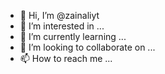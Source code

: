 - 👋 Hi, I’m @zainaliyt
- 👀 I’m interested in ...
- 🌱 I’m currently learning ...
- 💞️ I’m looking to collaborate on ...
- 📫 How to reach me ...

<!---
zainaliyt/zainaliyt is a ✨ special ✨ repository because its `README.md` (this file) appears on your GitHub profile.
You can click the Preview link to take a look at your changes.
--->
